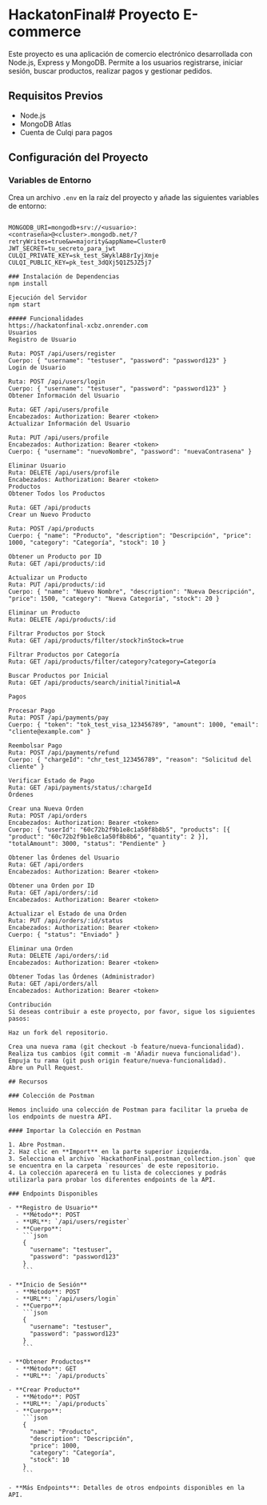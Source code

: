 # HackatonFinal# Proyecto E-commerce

Este proyecto es una aplicación de comercio electrónico desarrollada con Node.js, Express y MongoDB. Permite a los usuarios registrarse, iniciar sesión, buscar productos, realizar pagos y gestionar pedidos.

## Requisitos Previos

- Node.js
- MongoDB Atlas
- Cuenta de Culqi para pagos

## Configuración del Proyecto

### Variables de Entorno

Crea un archivo `.env` en la raíz del proyecto y añade las siguientes variables de entorno:

```

MONGODB_URI=mongodb+srv://<usuario>:<contraseña>@<cluster>.mongodb.net/?retryWrites=true&w=majority&appName=Cluster0
JWT_SECRET=tu_secreto_para_jwt
CULQI_PRIVATE_KEY=sk_test_SWyklAB8rIyjXmje
CULQI_PUBLIC_KEY=pk_test_3dQXj5Q1Z5JZ5j7

### Instalación de Dependencias
npm install 

Ejecución del Servidor
npm start

##### Funcionalidades
https://hackatonfinal-xcbz.onrender.com
Usuarios
Registro de Usuario

Ruta: POST /api/users/register
Cuerpo: { "username": "testuser", "password": "password123" }
Login de Usuario

Ruta: POST /api/users/login
Cuerpo: { "username": "testuser", "password": "password123" }
Obtener Información del Usuario

Ruta: GET /api/users/profile
Encabezados: Authorization: Bearer <token>
Actualizar Información del Usuario

Ruta: PUT /api/users/profile
Encabezados: Authorization: Bearer <token>
Cuerpo: { "username": "nuevoNombre", "password": "nuevaContrasena" }

Eliminar Usuario
Ruta: DELETE /api/users/profile
Encabezados: Authorization: Bearer <token>
Productos
Obtener Todos los Productos

Ruta: GET /api/products
Crear un Nuevo Producto

Ruta: POST /api/products
Cuerpo: { "name": "Producto", "description": "Descripción", "price": 1000, "category": "Categoría", "stock": 10 }

Obtener un Producto por ID
Ruta: GET /api/products/:id

Actualizar un Producto
Ruta: PUT /api/products/:id
Cuerpo: { "name": "Nuevo Nombre", "description": "Nueva Descripción", "price": 1500, "category": "Nueva Categoría", "stock": 20 }

Eliminar un Producto
Ruta: DELETE /api/products/:id

Filtrar Productos por Stock
Ruta: GET /api/products/filter/stock?inStock=true

Filtrar Productos por Categoría
Ruta: GET /api/products/filter/category?category=Categoría

Buscar Productos por Inicial
Ruta: GET /api/products/search/initial?initial=A

Pagos

Procesar Pago
Ruta: POST /api/payments/pay
Cuerpo: { "token": "tok_test_visa_123456789", "amount": 1000, "email": "cliente@example.com" }

Reembolsar Pago
Ruta: POST /api/payments/refund
Cuerpo: { "chargeId": "chr_test_123456789", "reason": "Solicitud del cliente" }

Verificar Estado de Pago
Ruta: GET /api/payments/status/:chargeId
Órdenes

Crear una Nueva Orden
Ruta: POST /api/orders
Encabezados: Authorization: Bearer <token>
Cuerpo: { "userId": "60c72b2f9b1e8c1a50f8b8b5", "products": [{ "product": "60c72b2f9b1e8c1a50f8b8b6", "quantity": 2 }], "totalAmount": 3000, "status": "Pendiente" }

Obtener las Órdenes del Usuario
Ruta: GET /api/orders
Encabezados: Authorization: Bearer <token>

Obtener una Orden por ID
Ruta: GET /api/orders/:id
Encabezados: Authorization: Bearer <token>

Actualizar el Estado de una Orden
Ruta: PUT /api/orders/:id/status
Encabezados: Authorization: Bearer <token>
Cuerpo: { "status": "Enviado" }

Eliminar una Orden
Ruta: DELETE /api/orders/:id
Encabezados: Authorization: Bearer <token>

Obtener Todas las Órdenes (Administrador)
Ruta: GET /api/orders/all
Encabezados: Authorization: Bearer <token>

Contribución
Si deseas contribuir a este proyecto, por favor, sigue los siguientes pasos:

Haz un fork del repositorio.

Crea una nueva rama (git checkout -b feature/nueva-funcionalidad).
Realiza tus cambios (git commit -m 'Añadir nueva funcionalidad').
Empuja tu rama (git push origin feature/nueva-funcionalidad).
Abre un Pull Request.

## Recursos

### Colección de Postman

Hemos incluido una colección de Postman para facilitar la prueba de los endpoints de nuestra API.

#### Importar la Colección en Postman

1. Abre Postman.
2. Haz clic en **Import** en la parte superior izquierda.
3. Selecciona el archivo `HackathonFinal.postman_collection.json` que se encuentra en la carpeta `resources` de este repositorio.
4. La colección aparecerá en tu lista de colecciones y podrás utilizarla para probar los diferentes endpoints de la API.

### Endpoints Disponibles

- **Registro de Usuario**
  - **Método**: POST
  - **URL**: `/api/users/register`
  - **Cuerpo**:
    ```json
    {
      "username": "testuser",
      "password": "password123"
    }
    ```

- **Inicio de Sesión**
  - **Método**: POST
  - **URL**: `/api/users/login`
  - **Cuerpo**:
    ```json
    {
      "username": "testuser",
      "password": "password123"
    }
    ```

- **Obtener Productos**
  - **Método**: GET
  - **URL**: `/api/products`

- **Crear Producto**
  - **Método**: POST
  - **URL**: `/api/products`
  - **Cuerpo**:
    ```json
    {
      "name": "Producto",
      "description": "Descripción",
      "price": 1000,
      "category": "Categoría",
      "stock": 10
    }
    ```

- **Más Endpoints**: Detalles de otros endpoints disponibles en la API.